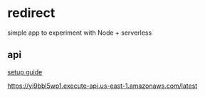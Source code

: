 # redirect

simple app to experiment with Node + serverless

## api

[setup guide](https://medium.freecodecamp.org/express-js-and-aws-lambda-a-serverless-love-story-7c77ba0eaa35)

https://yi9bbl5wp1.execute-api.us-east-1.amazonaws.com/latest
